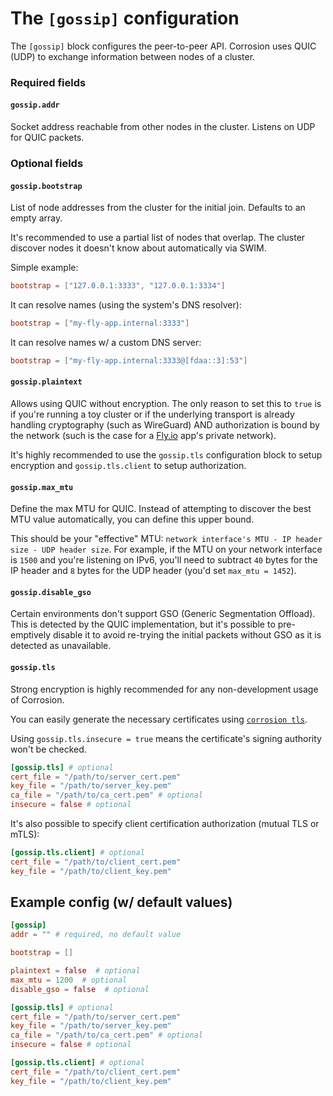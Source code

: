 # The `[gossip]` configuration

The `[gossip]` block configures the peer-to-peer API. Corrosion uses QUIC (UDP) to exchange information between nodes of a cluster.

### Required fields

#### `gossip.addr`

Socket address reachable from other nodes in the cluster. Listens on UDP for QUIC packets.

### Optional fields

#### `gossip.bootstrap`

List of node addresses from the cluster for the initial join. Defaults to an empty array.

It's recommended to use a partial list of nodes that overlap. The cluster discover nodes it doesn't know about automatically via SWIM.

Simple example:

```toml
bootstrap = ["127.0.0.1:3333", "127.0.0.1:3334"]
```

It can resolve names (using the system's DNS resolver):

```toml
bootstrap = ["my-fly-app.internal:3333"]
```

It can resolve names w/ a custom DNS server:

```toml
bootstrap = ["my-fly-app.internal:3333@[fdaa::3]:53"]
```

#### `gossip.plaintext`

Allows using QUIC without encryption. The only reason to set this to `true` is if you're running a toy cluster or if the underlying transport is already handling cryptography (such as WireGuard) AND authorization is bound by the network (such is the case for a [Fly.io](https://fly.io) app's private network).

It's highly recommended to use the `gossip.tls` configuration block to setup encryption and `gossip.tls.client` to setup authorization.

#### `gossip.max_mtu`

Define the max MTU for QUIC. Instead of attempting to discover the best MTU value automatically, you can define this upper bound.

This should be your "effective" MTU: `network interface's MTU - IP header size - UDP header size`. For example, if the MTU on your network interface is `1500` and you're listening on IPv6, you'll need to subtract `40` bytes for the IP header and `8` bytes for the UDP header (you'd set `max_mtu = 1452`).

#### `gossip.disable_gso`

Certain environments don't support GSO (Generic Segmentation Offload). This is detected by the QUIC implementation, but it's possible to pre-emptively disable it to avoid re-trying the initial packets without GSO as it is detected as unavailable.

#### `gossip.tls`

Strong encryption is highly recommended for any non-development usage of Corrosion.

You can easily generate the necessary certificates using [`corrosion tls`](../cli/tls.md).

Using `gossip.tls.insecure = true` means the certificate's signing authority won't be checked.

```toml
[gossip.tls] # optional
cert_file = "/path/to/server_cert.pem"
key_file = "/path/to/server_key.pem"
ca_file = "/path/to/ca_cert.pem" # optional
insecure = false # optional
```

It's also possible to specify client certification authorization (mutual TLS or mTLS):

```toml
[gossip.tls.client] # optional
cert_file = "/path/to/client_cert.pem"
key_file = "/path/to/client_key.pem"
```

## Example config (w/ default values)

```toml
[gossip]
addr = "" # required, no default value

bootstrap = []

plaintext = false  # optional
max_mtu = 1200  # optional
disable_gso = false  # optional

[gossip.tls] # optional
cert_file = "/path/to/server_cert.pem"
key_file = "/path/to/server_key.pem"
ca_file = "/path/to/ca_cert.pem" # optional
insecure = false # optional

[gossip.tls.client] # optional
cert_file = "/path/to/client_cert.pem"
key_file = "/path/to/client_key.pem"
```